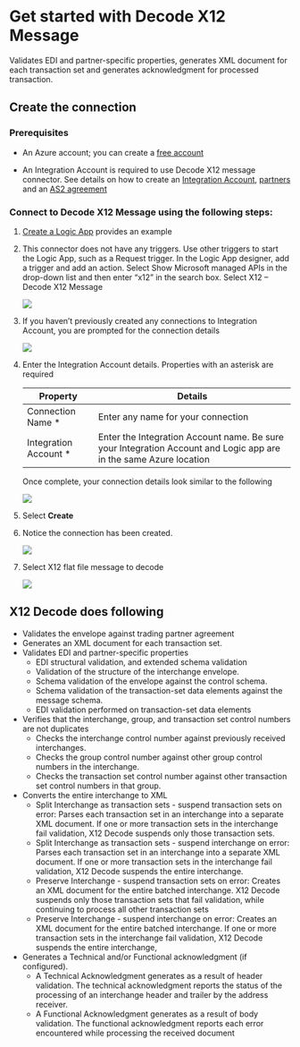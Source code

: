 <properties 
	pageTitle="Learn about Enterprise Integration Pack Decode X12 Message Connctor | Microsoft Azure App Service | Microsoft Azure" 
	description="Learn how to use partners with the Enterprise Integration Pack and Logic apps" 
	services="logic-apps" 
	documentationCenter=".net,nodejs,java"
	authors="padmavc" 
	manager="erikre" 
	editor=""/>

<tags 
	ms.service="logic-apps" 
	ms.workload="integration" 
	ms.tgt_pltfrm="na" 
	ms.devlang="na" 
	ms.topic="article" 
	ms.date="08/15/2016" 
	ms.author="padmavc"/>

# Get started with Decode X12 Message

Validates EDI and partner-specific properties, generates XML document for each transaction set and generates acknowledgment for processed transaction.

## Create the connection

### Prerequisites

* An Azure account; you can create a [free account](https://azure.microsoft.com/free)

* An Integration Account is required to use Decode X12 message connector. See details on how to create an [Integration Account](./app-service-logic-enterprise-integration-create-integration-account.md), [partners](./app-service-logic-enterprise-integration-create-integration-account.md) and an [AS2 agreement](./app-service-logic-enterprise-integration-x12.md)

### Connect to Decode X12 Message using the following steps:

1. [Create a Logic App](./app-service-logic-create-a-logic-app.md) provides an example

2. This connector does not have any triggers. Use other triggers to start the Logic App, such as a Request trigger.  In the Logic App designer, add a trigger and add an action.  Select Show Microsoft managed APIs in the drop-down list and then enter “x12” in the search box.  Select X12 – Decode X12 Message

	![](./media/app-service-logic-enterprise-integration-x12connector/x12decodeimage1.png)  

3. If you haven’t previously created any connections to Integration Account, you are prompted for the connection details

	![](./media/app-service-logic-enterprise-integration-x12connector/x12decodeimage4.png) 	

4. Enter the Integration Account details.  Properties with an asterisk are required

	| Property | Details |
	| -------- | ------- |
	| Connection Name * | Enter any name for your connection |
	| Integration Account * | Enter the Integration Account name. Be sure your Integration Account and Logic app are in the same Azure location |

	Once complete, your connection details look similar to the following
	
	![](./media/app-service-logic-enterprise-integration-x12connector/x12decodeimage5.png) 

5. Select **Create**
	
6. Notice the connection has been created.

	![](./media/app-service-logic-enterprise-integration-x12connector/x12decodeimage6.png) 

7. Select X12 flat file message to decode

	![](./media/app-service-logic-enterprise-integration-x12connector/x12decodeimage7.png) 

## X12 Decode does following

* Validates the envelope against trading partner agreement
* Generates an XML document for each transaction set.
* Validates EDI and partner-specific properties
	* EDI structural validation, and extended schema validation
	* Validation of the structure of the interchange envelope.
	* Schema validation of the envelope against the control schema.
	* Schema validation of the transaction-set data elements against the message schema.
	* EDI validation performed on transaction-set data elements 
* Verifies that the interchange, group, and transaction set control numbers are not duplicates
	* Checks the interchange control number against previously received interchanges.
	* Checks the group control number against other group control numbers in the interchange.
	* Checks the transaction set control number against other transaction set control numbers in that group.
* Converts the entire interchange to XML 
	* Split Interchange as transaction sets - suspend transaction sets on error: Parses each transaction set in an interchange into a separate XML document. If one or more transaction sets in the interchange fail validation, X12 Decode suspends only those transaction sets.
	* Split Interchange as transaction sets - suspend interchange on error: Parses each transaction set in an interchange into a separate XML document.  If one or more transaction sets in the interchange fail validation, X12 Decode suspends the entire interchange.
	* Preserve Interchange - suspend transaction sets on error: Creates an XML document for the entire batched interchange. X12 Decode suspends only those transaction sets that fail validation, while continuing to process all other transaction sets
	* Preserve Interchange - suspend interchange on error: Creates an XML document for the entire batched interchange. If one or more transaction sets in the interchange fail validation, X12 Decode suspends the entire interchange, 
* Generates a Technical and/or Functional acknowledgment (if configured).
	* A Technical Acknowledgment generates as a result of header validation. The technical acknowledgment reports the status of the processing of an interchange header and trailer by the address receiver.
	* A Functional Acknowledgment generates as a result of body validation. The functional acknowledgment reports each error encountered while processing the received document




